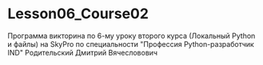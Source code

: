 # Lesson06_Course02
Программа викторина по 6-му уроку второго курса (Локальный Python и фaйлы) на SkyPro по специальности 
"Профессия Python-разработчик IND"
Родительский Дмитрий Вячесловович
